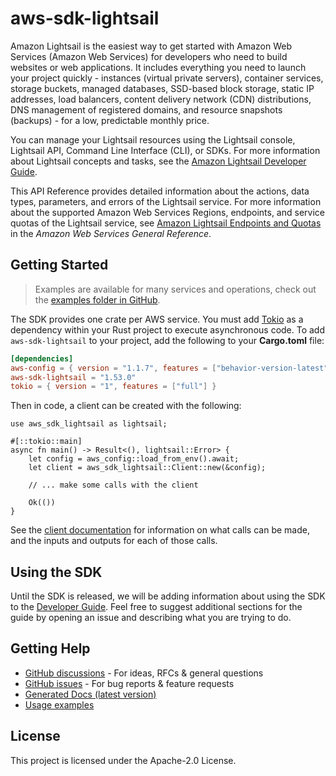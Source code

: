 # aws-sdk-lightsail

Amazon Lightsail is the easiest way to get started with Amazon Web Services (Amazon Web Services) for developers who need to build websites or web applications. It includes everything you need to launch your project quickly - instances (virtual private servers), container services, storage buckets, managed databases, SSD-based block storage, static IP addresses, load balancers, content delivery network (CDN) distributions, DNS management of registered domains, and resource snapshots (backups) - for a low, predictable monthly price.

You can manage your Lightsail resources using the Lightsail console, Lightsail API, Command Line Interface (CLI), or SDKs. For more information about Lightsail concepts and tasks, see the [Amazon Lightsail Developer Guide](https://lightsail.aws.amazon.com/ls/docs/en_us/articles/lightsail-how-to-set-up-access-keys-to-use-sdk-api-cli).

This API Reference provides detailed information about the actions, data types, parameters, and errors of the Lightsail service. For more information about the supported Amazon Web Services Regions, endpoints, and service quotas of the Lightsail service, see [Amazon Lightsail Endpoints and Quotas](https://docs.aws.amazon.com/general/latest/gr/lightsail.html) in the _Amazon Web Services General Reference_.

## Getting Started

> Examples are available for many services and operations, check out the
> [examples folder in GitHub](https://github.com/awslabs/aws-sdk-rust/tree/main/examples).

The SDK provides one crate per AWS service. You must add [Tokio](https://crates.io/crates/tokio)
as a dependency within your Rust project to execute asynchronous code. To add `aws-sdk-lightsail` to
your project, add the following to your **Cargo.toml** file:

```toml
[dependencies]
aws-config = { version = "1.1.7", features = ["behavior-version-latest"] }
aws-sdk-lightsail = "1.53.0"
tokio = { version = "1", features = ["full"] }
```

Then in code, a client can be created with the following:

```rust,no_run
use aws_sdk_lightsail as lightsail;

#[::tokio::main]
async fn main() -> Result<(), lightsail::Error> {
    let config = aws_config::load_from_env().await;
    let client = aws_sdk_lightsail::Client::new(&config);

    // ... make some calls with the client

    Ok(())
}
```

See the [client documentation](https://docs.rs/aws-sdk-lightsail/latest/aws_sdk_lightsail/client/struct.Client.html)
for information on what calls can be made, and the inputs and outputs for each of those calls.

## Using the SDK

Until the SDK is released, we will be adding information about using the SDK to the
[Developer Guide](https://docs.aws.amazon.com/sdk-for-rust/latest/dg/welcome.html). Feel free to suggest
additional sections for the guide by opening an issue and describing what you are trying to do.

## Getting Help

* [GitHub discussions](https://github.com/awslabs/aws-sdk-rust/discussions) - For ideas, RFCs & general questions
* [GitHub issues](https://github.com/awslabs/aws-sdk-rust/issues/new/choose) - For bug reports & feature requests
* [Generated Docs (latest version)](https://awslabs.github.io/aws-sdk-rust/)
* [Usage examples](https://github.com/awslabs/aws-sdk-rust/tree/main/examples)

## License

This project is licensed under the Apache-2.0 License.


